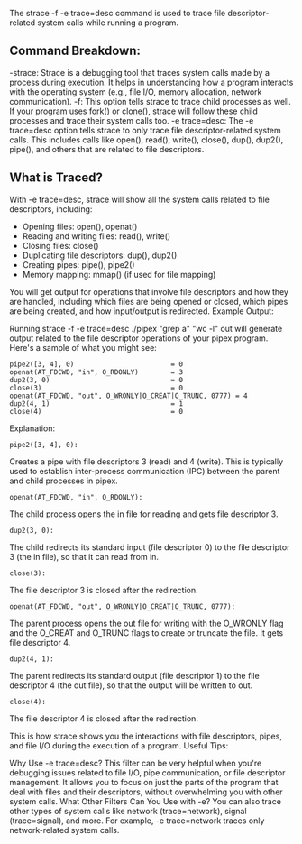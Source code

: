 The strace -f -e trace=desc command is used to trace file descriptor-related system calls while running a program.
## Command Breakdown:

-strace:
        Strace is a debugging tool that traces system calls made by a process during execution. It helps in understanding how a program interacts with the operating system (e.g., file I/O, memory allocation, network communication).
-f:
        This option tells strace to trace child processes as well. If your program uses fork() or clone(), strace will follow these child processes and trace their system calls too.
-e trace=desc:
        The -e trace=desc option tells strace to only trace file descriptor-related system calls. This includes calls like open(), read(), write(), close(), dup(), dup2(), pipe(), and others that are related to file descriptors.

## What is Traced?

With -e trace=desc, strace will show all the system calls related to file descriptors, including:

  - Opening files: open(), openat()
  - Reading and writing files: read(), write()
  - Closing files: close()
  - Duplicating file descriptors: dup(), dup2()
  - Creating pipes: pipe(), pipe2()
  - Memory mapping: mmap() (if used for file mapping)

You will get output for operations that involve file descriptors and how they are handled, including which files are being opened or closed, which pipes are being created, and how input/output is redirected.
Example Output:

Running strace -f -e trace=desc ./pipex "grep a" "wc -l" out will generate output related to the file descriptor operations of your pipex program. Here's a sample of what you might see:

    pipe2([3, 4], 0)                        = 0
    openat(AT_FDCWD, "in", O_RDONLY)        = 3
    dup2(3, 0)                              = 0
    close(3)                                = 0
    openat(AT_FDCWD, "out", O_WRONLY|O_CREAT|O_TRUNC, 0777) = 4
    dup2(4, 1)                              = 1
    close(4)                                = 0

Explanation:

    pipe2([3, 4], 0):
  Creates a pipe with file descriptors 3 (read) and 4 (write). This is typically used to establish inter-process communication (IPC) between the parent and child processes in pipex.

    openat(AT_FDCWD, "in", O_RDONLY):
  The child process opens the in file for reading and gets file descriptor 3.

    dup2(3, 0):
  The child redirects its standard input (file descriptor 0) to the file descriptor 3 (the in file), so that it can read from in.

    close(3):
  The file descriptor 3 is closed after the redirection.

    openat(AT_FDCWD, "out", O_WRONLY|O_CREAT|O_TRUNC, 0777):
  The parent process opens the out file for writing with the O_WRONLY flag and the O_CREAT and O_TRUNC flags to create or truncate the file. It gets file descriptor 4.

    dup2(4, 1):
  The parent redirects its standard output (file descriptor 1) to the file descriptor 4 (the out file), so that the output will be written to out.

    close(4):
  The file descriptor 4 is closed after the redirection.

This is how strace shows you the interactions with file descriptors, pipes, and file I/O during the execution of a program.
Useful Tips:

   Why Use -e trace=desc?
        This filter can be very helpful when you're debugging issues related to file I/O, pipe communication, or file descriptor management.
        It allows you to focus on just the parts of the program that deal with files and their descriptors, without overwhelming you with other system calls.
   What Other Filters Can You Use with -e?
        You can also trace other types of system calls like network (trace=network), signal (trace=signal), and more. For example, -e trace=network traces only network-related system calls.
